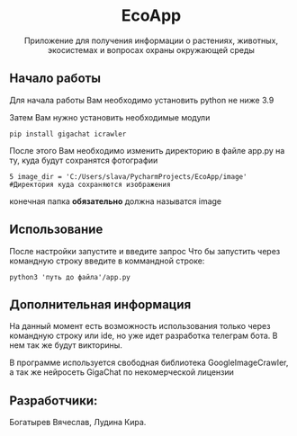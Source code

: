 <div align="center">
  <h1>EcoApp</h1>
  <p>Приложение для получения информации о растениях, животных, экосистемах и вопросах охраны окружающей среды</p>
</div>

## Начало работы
Для начала работы Вам необходимо установить python не ниже 3.9

Затем Вам нужно установить необходимые модули
```
pip install gigachat icrawler
```
После этого Вам необходимо изменить директорию в файле app.py на ту, куда будут сохранятся фотографии
```
5 image_dir = 'C:/Users/slava/PycharmProjects/EcoApp/image'  #Директория куда сохраняются изображения
```
конечная папка **обязательно** должна называтся image

## Использование
После настройки запустите и введите запрос
Что бы запустить через командную строку введите в коммандной строке:
```
python3 'путь до файла'/app.py
```

## Дополнительная информация
На данный момент есть возможность использования только через командную строку или ide, но уже идет разработка телеграм бота.
В нем так же будут викторины.

В программе используется свободная библиотека GoogleImageCrawler, а так же нейросеть GigaChat по некомерческой лицензии

## Разработчики:
Богатырев Вячеслав, Лудина Кира.
